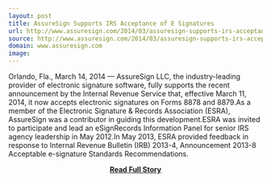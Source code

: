 ```yaml
---
layout: post
title: AssureSign Supports IRS Acceptance of E Signatures
url: http://www.assuresign.com/2014/03/assuresign-supports-irs-acceptance-of-e-signatures/
source: http://www.assuresign.com/2014/03/assuresign-supports-irs-acceptance-of-e-signatures/
domain: www.assuresign.com
image: 
---
```


<p>Orlando, Fla., March 14, 2014 — AssureSign LLC, the industry-leading provider of electronic signature software, fully supports the recent announcement by the Internal Revenue Service that, effective March 11, 2014, it now accepts electronic signatures on Forms 8878 and 8879.As a member of the Electronic Signature &amp; Records Association (ESRA), AssureSign was a contributor in guiding this development.ESRA was invited to participate and lead an eSignRecords Information Panel for senior IRS agency leadership in May 2012.In May 2013, ESRA provided feedback in response to Internal Revenue Bulletin (IRB) 2013-4, Announcement 2013-8 Acceptable e-signature Standards Recommendations.</p>
<center><p><a href="http://www.assuresign.com/2014/03/assuresign-supports-irs-acceptance-of-e-signatures/" style='padding:25px; font-sze:18px; font-weight: bold;'>Read Full Story</a></p></center>
